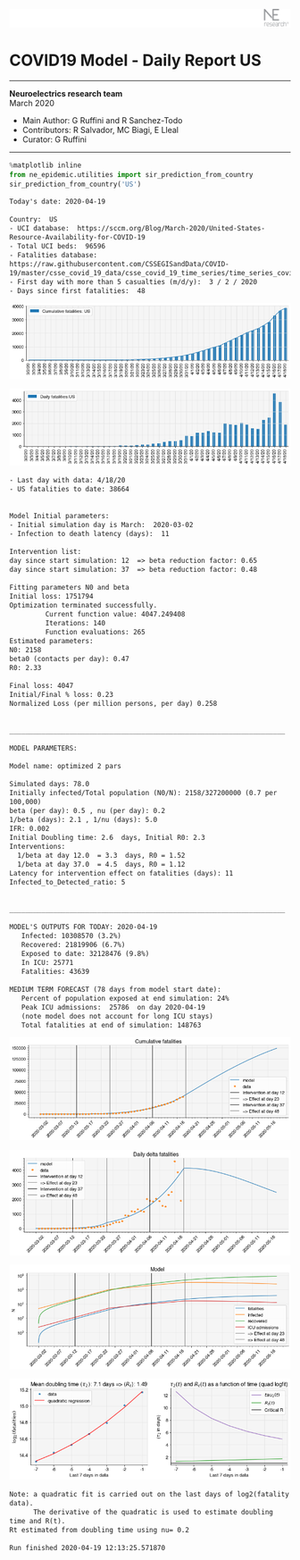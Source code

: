 ![](./images/logo.png)
# COVID19 Model - Daily Report US

---

**Neuroelectrics research team**  
March 2020  
* Main Author: G Ruffini and R Sanchez-Todo  
* Contributors: R Salvador, MC Biagi, E Lleal
* Curator: G Ruffini

---


```python
%matplotlib inline
from ne_epidemic.utilities import sir_prediction_from_country
sir_prediction_from_country('US')
```

    Today's date: 2020-04-19 
    
    Country:  US
    - UCI database:  https://sccm.org/Blog/March-2020/United-States-Resource-Availability-for-COVID-19
    - Total UCI beds:  96596
    - Fatalities database:  https://raw.githubusercontent.com/CSSEGISandData/COVID-19/master/csse_covid_19_data/csse_covid_19_time_series/time_series_covid19_deaths_global.csv
    - First day with more than 5 casualties (m/d/y):  3 / 2 / 2020
    - Days since first fatalities:  48



![png](03%20-%20Daily_Report_US_files/03%20-%20Daily_Report_US_1_1.png)



![png](03%20-%20Daily_Report_US_files/03%20-%20Daily_Report_US_1_2.png)


    - Last day with data: 4/18/20
    - US fatalities to date: 38664
     
    
    Model Initial parameters:
    - Initial simulation day is March:  2020-03-02
    - Infection to death latency (days):  11
    
    Intervention list:
    day since start simulation: 12  => beta reduction factor: 0.65
    day since start simulation: 37  => beta reduction factor: 0.48
    
    Fitting parameters N0 and beta
    Initial loss: 1751794
    Optimization terminated successfully.
             Current function value: 4047.249408
             Iterations: 140
             Function evaluations: 265
    Estimated parameters:
    N0: 2158
    beta0 (contacts per day): 0.47
    R0: 2.33
    
    Final loss: 4047
    Initial/Final % loss: 0.23
    Normalized Loss (per million persons, per day) 0.258 
    
    
    _____________________________________________________________________
     
    MODEL PARAMETERS:
    
    Model name: optimized 2 pars
    
    Simulated days: 78.0
    Initially infected/Total population (N0/N): 2158/327200000 (0.7 per 100,000)
    beta (per day): 0.5 , nu (per day): 0.2
    1/beta (days): 2.1 , 1/nu (days): 5.0
    IFR: 0.002
    Initial Doubling time: 2.6  days, Initial R0: 2.3
    Interventions:
      1/beta at day 12.0  = 3.3  days, R0 = 1.52
      1/beta at day 37.0  = 4.5  days, R0 = 1.12
    Latency for intervention effect on fatalities (days): 11
    Infected_to_Detected_ratio: 5
    
    
    _____________________________________________________________________
    
    MODEL'S OUTPUTS FOR TODAY: 2020-04-19
       Infected: 10308570 (3.2%)
       Recovered: 21819906 (6.7%)
       Exposed to date: 32128476 (9.8%)
       In ICU: 25771
       Fatalities: 43639
     
    MEDIUM TERM FORECAST (78 days from model start date): 
       Percent of population exposed at end simulation: 24%
       Peak ICU admissions:  25786  on day 2020-04-19
       (note model does not account for long ICU stays)
       Total fatalities at end of simulation: 148763



![png](03%20-%20Daily_Report_US_files/03%20-%20Daily_Report_US_1_4.png)



![png](03%20-%20Daily_Report_US_files/03%20-%20Daily_Report_US_1_5.png)



![png](03%20-%20Daily_Report_US_files/03%20-%20Daily_Report_US_1_6.png)


     



![png](03%20-%20Daily_Report_US_files/03%20-%20Daily_Report_US_1_8.png)


    Note: a quadratic fit is carried out on the last days of log2(fatality data).
          The derivative of the quadratic is used to estimate doubling time and R(t).
    Rt estimated from doubling time using nu= 0.2
    
    Run finished 2020-04-19 12:13:25.571870

